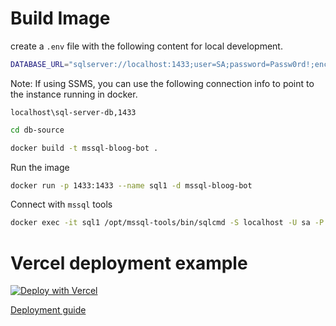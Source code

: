 # Build Image

create a `.env` file with the following content for local development.
```bash
DATABASE_URL="sqlserver://localhost:1433;user=SA;password=Passw0rd!;encrypt=false;trustServerCertificate=true;loginTimeout=30;"
```

Note: If using SSMS, you can use the following connection info to point to the instance running in docker.
```
localhost\sql-server-db,1433
```

```bash
cd db-source

docker build -t mssql-bloog-bot .
```

Run the image
```bash
docker run -p 1433:1433 --name sql1 -d mssql-bloog-bot
```

Connect with `mssql` tools
```bash
docker exec -it sql1 /opt/mssql-tools/bin/sqlcmd -S localhost -U sa -P Passw0rd!
```

# Vercel deployment example

[![Deploy with Vercel](https://vercel.com/button)](https://vercel.com/new/git/external?repository-url=https%3A%2F%2Fgithub.com%2Fprisma%2Fdeployment-example-vercel&env=DATABASE_URL&envDescription=PostgreSQL%20connection%20string&envLink=https%3A%2F%2Fwww.prisma.io%2Fdocs%2Fconcepts%2Fdatabase-connectors%2Fpostgresql%23connection-url&project-name=prisma-vercel-deployment-example&repo-name=prisma-vercel-deployment-example)

[Deployment guide](https://www.prisma.io/docs/guides/deployment/deploying-to-vercel)